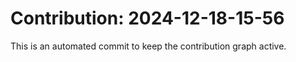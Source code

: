 # Contribution: 2024-12-18-15-56
This is an automated commit to keep the contribution graph active.
